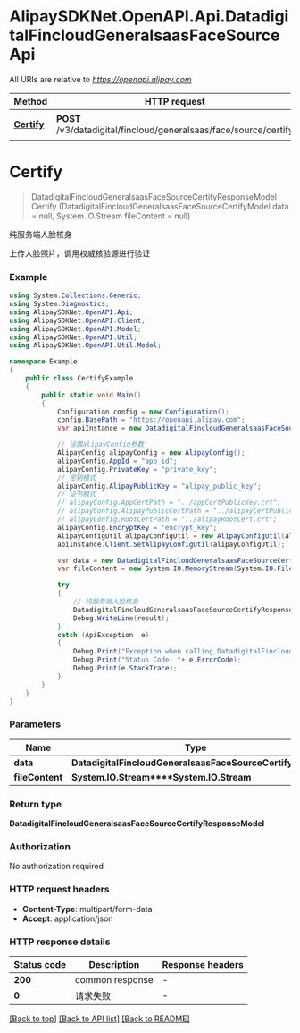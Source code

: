 # AlipaySDKNet.OpenAPI.Api.DatadigitalFincloudGeneralsaasFaceSourceApi

All URIs are relative to *https://openapi.alipay.com*

Method | HTTP request | Description
------------- | ------------- | -------------
[**Certify**](DatadigitalFincloudGeneralsaasFaceSourceApi.md#certify) | **POST** /v3/datadigital/fincloud/generalsaas/face/source/certify | 纯服务端人脸核身


<a name="certify"></a>
# **Certify**
> DatadigitalFincloudGeneralsaasFaceSourceCertifyResponseModel Certify (DatadigitalFincloudGeneralsaasFaceSourceCertifyModel data = null, System.IO.Stream fileContent = null)

纯服务端人脸核身

上传人脸照片，调用权威核验源进行验证

### Example
```csharp
using System.Collections.Generic;
using System.Diagnostics;
using AlipaySDKNet.OpenAPI.Api;
using AlipaySDKNet.OpenAPI.Client;
using AlipaySDKNet.OpenAPI.Model;
using AlipaySDKNet.OpenAPI.Util;
using AlipaySDKNet.OpenAPI.Util.Model;

namespace Example
{
    public class CertifyExample
    {
        public static void Main()
        {
            Configuration config = new Configuration();
            config.BasePath = "https://openapi.alipay.com";
            var apiInstance = new DatadigitalFincloudGeneralsaasFaceSourceApi(config);

            // 设置alipayConfig参数
            AlipayConfig alipayConfig = new AlipayConfig();
            alipayConfig.AppId = "app_id";
            alipayConfig.PrivateKey = "private_key";
            // 密钥模式
            alipayConfig.AlipayPublicKey = "alipay_public_key";
            // 证书模式
            // alipayConfig.AppCertPath = "../appCertPublicKey.crt";
            // alipayConfig.AlipayPublicCertPath = "../alipayCertPublicKey_RSA2.crt";
            // alipayConfig.RootCertPath = "../alipayRootCert.crt";
            alipayConfig.EncryptKey = "encrypt_key";
            AlipayConfigUtil alipayConfigUtil = new AlipayConfigUtil(alipayConfig);
            apiInstance.Client.SetAlipayConfigUtil(alipayConfigUtil);

            var data = new DatadigitalFincloudGeneralsaasFaceSourceCertifyModel(); // DatadigitalFincloudGeneralsaasFaceSourceCertifyModel |  (optional) 
            var fileContent = new System.IO.MemoryStream(System.IO.File.ReadAllBytes("/path/to/file.txt"));  // System.IO.Stream |  (optional) 

            try
            {
                // 纯服务端人脸核身
                DatadigitalFincloudGeneralsaasFaceSourceCertifyResponseModel result = apiInstance.Certify(data, fileContent);
                Debug.WriteLine(result);
            }
            catch (ApiException  e)
            {
                Debug.Print("Exception when calling DatadigitalFincloudGeneralsaasFaceSourceApi.Certify: " + e.Message );
                Debug.Print("Status Code: "+ e.ErrorCode);
                Debug.Print(e.StackTrace);
            }
        }
    }
}
```

### Parameters

Name | Type | Description  | Notes
------------- | ------------- | ------------- | -------------
 **data** | **DatadigitalFincloudGeneralsaasFaceSourceCertifyModel**|  | [optional] 
 **fileContent** | **System.IO.Stream****System.IO.Stream**|  | [optional] 

### Return type

**DatadigitalFincloudGeneralsaasFaceSourceCertifyResponseModel**

### Authorization

No authorization required

### HTTP request headers

 - **Content-Type**: multipart/form-data
 - **Accept**: application/json


### HTTP response details
| Status code | Description | Response headers |
|-------------|-------------|------------------|
| **200** | common response |  -  |
| **0** | 请求失败 |  -  |

[[Back to top]](#) [[Back to API list]](../README.md#documentation-for-api-endpoints) [[Back to README]](../README.md)

